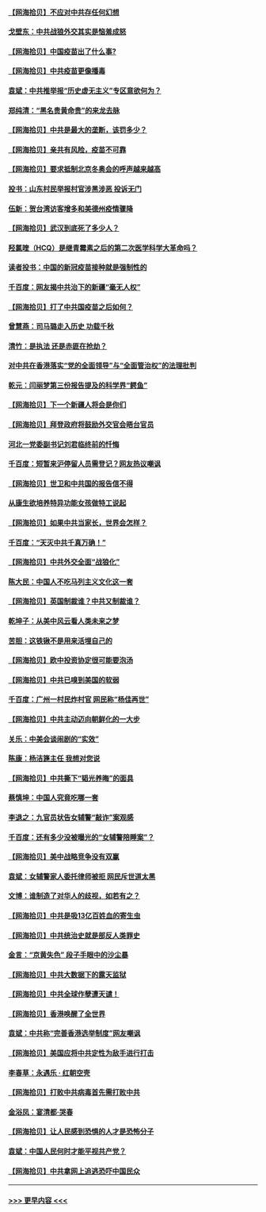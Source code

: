 #### [【网海拾贝】不应对中共存任何幻想](../pages/nsc993/n12881460.md?t=04160651) 
#### [戈壁东：中共战狼外交其实是恼羞成怒](../pages/nsc993/n12880392.md?t=04160651) 
#### [【网海拾贝】中国疫苗出了什么事?](../pages/nsc993/n12879124.md?t=04160651) 
#### [【网海拾贝】中共疫苗更像播毒](../pages/nsc993/n12876631.md?t=04160651) 
#### [袁斌：中共推举报“历史虚无主义”专区意欲何为？](../pages/nsc993/n12876530.md?t=04160651) 
#### [郑纯清：“黑名贵黄命贵”的来龙去脉](../pages/nsc993/n12875589.md?t=04160651) 
#### [【网海拾贝】中共是最大的垄断，该罚多少？](../pages/nsc993/n12874006.md?t=04160651) 
#### [【网海拾贝】亲共有风险，疫苗不可靠](../pages/nsc993/n12872224.md?t=04160651) 
#### [【网海拾贝】要求抵制北京冬奥会的呼声越来越高](../pages/nsc993/n12868962.md?t=04160651) 
#### [投书：山东村民举报村官涉黑涉恶 投诉无门](../pages/nsc993/n12869726.md?t=04160651) 
#### [伍新：贺台湾访客增多和美德州疫情骤降](../pages/nsc993/n12865651.md?t=04160651) 
#### [【网海拾贝】武汉到底死了多少人？](../pages/nsc993/n12863707.md?t=04160651) 
#### [羟氯喹（HCQ）是继青霉素之后的第二次医学科学大革命吗？](../pages/nsc993/n12638564.md?t=04160651) 
#### [读者投书：中国的新冠疫苗接种就是强制性的](../pages/nsc993/n12859932.md?t=04160651) 
#### [千百度：网友揭中共治下的新疆“毫无人权”](../pages/nsc993/n12858385.md?t=04160651) 
#### [【网海拾贝】打了中共国疫苗之后如何？](../pages/nsc993/n12857866.md?t=04160651) 
#### [曾慧燕：司马璐走入历史 功载千秋](../pages/nsc993/n12856996.md?t=04160651) 
#### [清竹：是执法 还是赤匪在抢劫？](../pages/nsc993/n12856952.md?t=04160651) 
#### [对中共在香港落实“党的全面领导”与“全面管治权”的法理批判](../pages/nsc993/n12856929.md?t=04160651) 
#### [乾元：闫丽梦第三份报告提及的科学界“鳄鱼”](../pages/nsc993/n12855985.md?t=04160651) 
#### [【网海拾贝】下一个新疆人将会是你们](../pages/nsc993/n12855864.md?t=04160651) 
#### [【网海拾贝】拜登政府将鼓励外交官会晤台官员](../pages/nsc993/n12853615.md?t=04160651) 
#### [河北一党委副书记刘君临终前的忏悔](../pages/nsc993/n12849420.md?t=04160651) 
#### [千百度：短暂来沪停留人员需登记？网友热议嘲讽](../pages/nsc993/n12853497.md?t=04160651) 
#### [【网海拾贝】世卫和中共国的报告信不得](../pages/nsc993/n12850902.md?t=04160651) 
#### [从康生欲培养特异功能女孩做特工说起](../pages/nsc993/n12849289.md?t=04160651) 
#### [【网海拾贝】如果中共当家长，世界会怎样？](../pages/nsc993/n12848436.md?t=04160651) 
#### [千百度：“天灭中共千真万确！”](../pages/nsc993/n12845659.md?t=04160651) 
#### [【网海拾贝】中共外交全面“战狼化”](../pages/nsc993/n12845607.md?t=04160651) 
#### [陈大民：中国人不吃马列主义文化这一套](../pages/nsc993/n12842496.md?t=04160651) 
#### [【网海拾贝】英国制裁谁？中共又制裁谁？](../pages/nsc993/n12840909.md?t=04160651) 
#### [乾坤子：从美中风云看人类未来之梦](../pages/nsc993/n12840590.md?t=04160651) 
#### [苦胆：这铁锹不是用来活埋自己的](../pages/nsc993/n12839512.md?t=04160651) 
#### [【网海拾贝】欧中投资协定很可能要泡汤](../pages/nsc993/n12835122.md?t=04160651) 
#### [【网海拾贝】中共已嗅到美国的软弱](../pages/nsc993/n12832411.md?t=04160651) 
#### [千百度：广州一村民炸村官 网民称“杨佳再世”](../pages/nsc993/n12832380.md?t=04160651) 
#### [【网海拾贝】中共主动迈向朝鲜化的一大步](../pages/nsc993/n12829887.md?t=04160651) 
#### [关乐：中美会谈闹剧的“实效”](../pages/nsc993/n12826698.md?t=04160651) 
#### [陈康：杨洁篪主任  我想对您说](../pages/nsc993/n12826609.md?t=04160651) 
#### [【网海拾贝】中共撕下“韬光养晦”的面具](../pages/nsc993/n12826459.md?t=04160651) 
#### [蔡慎坤：中国人究竟吃哪一套](../pages/nsc993/n12826010.md?t=04160651) 
#### [李退之：九官员状告女辅警“敲诈”案观感](../pages/nsc993/n12823984.md?t=04160651) 
#### [千百度：还有多少没被曝光的“女辅警陪睡案”？](../pages/nsc993/n12822136.md?t=04160651) 
#### [【网海拾贝】美中战略竞争没有双赢](../pages/nsc993/n12822105.md?t=04160651) 
#### [袁斌：女辅警家人委托律师被拒 网民斥世道太黑](../pages/nsc993/n12822004.md?t=04160651) 
#### [文博：谁制造了对华人的歧视，如若有之？](../pages/nsc993/n12821635.md?t=04160651) 
#### [【网海拾贝】中共是吸13亿百姓血的寄生虫](../pages/nsc993/n12819191.md?t=04160651) 
#### [【网海拾贝】中共统治史就是部反人类罪史](../pages/nsc993/n12816738.md?t=04160651) 
#### [金言：“京黄失色” 段子手眼中的沙尘暴](../pages/nsc993/n12815700.md?t=04160651) 
#### [【网海拾贝】中共大数据下的露天监狱](../pages/nsc993/n12811075.md?t=04160651) 
#### [【网海拾贝】中共全球作孽遭天谴！](../pages/nsc993/n12810258.md?t=04160651) 
#### [【网海拾贝】香港唤醒了全世界](../pages/nsc993/n12809100.md?t=04160651) 
#### [袁斌：中共称“完善香港选举制度”网友嘲讽](../pages/nsc993/n12808994.md?t=04160651) 
#### [【网海拾贝】美国应将中共定性为敌手进行打击](../pages/nsc993/n12806870.md?t=04160651) 
#### [李春草：永遇乐 · 红朝空壳](../pages/nsc993/n12805365.md?t=04160651) 
#### [【网海拾贝】打败中共病毒首先需打败中共](../pages/nsc993/n12803930.md?t=04160651) 
#### [金浴凤：宴清都‧哭春](../pages/nsc993/n12801601.md?t=04160651) 
#### [【网海拾贝】让人民感到恐惧的人才是恐怖分子](../pages/nsc993/n12799347.md?t=04160651) 
#### [袁斌：中国人民何时才能平视共产党？](../pages/nsc993/n12799306.md?t=04160651) 
#### [【网海拾贝】中共拿网上追逃恐吓中国民众](../pages/nsc993/n12796905.md?t=04160651) 

----
#### [ >>> 更早内容 <<< ](../indexes/nsc993-earlier.md)
